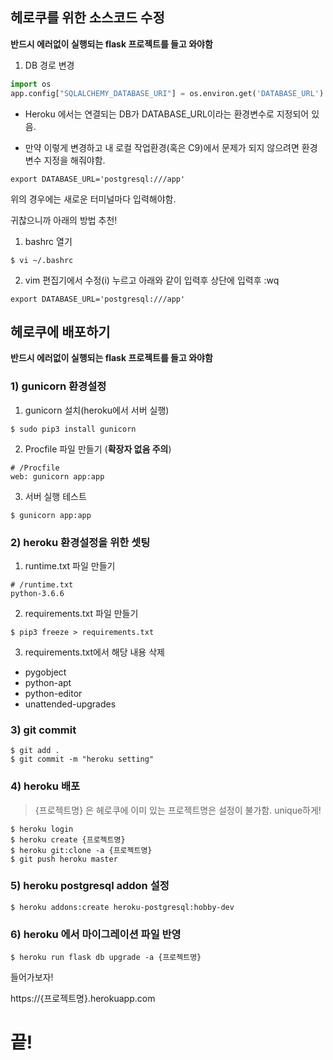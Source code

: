 

## 헤로쿠를 위한 소스코드 수정

**반드시 에러없이 실행되는 flask 프로젝트를 들고 와야함**

1. DB 경로 변경
```python
import os
app.config["SQLALCHEMY_DATABASE_URI"] = os.environ.get('DATABASE_URL')

```

* Heroku 에서는 연결되는 DB가 DATABASE_URL이라는 환경변수로 지정되어 있음. 

* 만약 이렇게 변경하고 내 로컬 작업환경(혹은 C9)에서 문제가 되지 않으려면 환경변수 지정을 해줘야함.

```
export DATABASE_URL='postgresql:///app'
```
위의 경우에는 새로운 터미널마다 입력해야함. 

귀찮으니까 아래의 방법 추천!

1) bashrc 열기

```
$ vi ~/.bashrc
```
2) vim 편집기에서 수정(i) 누르고 아래와 같이 입력후 상단에 입력후  :wq
```
export DATABASE_URL='postgresql:///app'
```



## 헤로쿠에 배포하기

**반드시 에러없이 실행되는 flask 프로젝트를 들고 와야함**

### 1) gunicorn 환경설정

1. gunicorn 설치(heroku에서 서버 실행)
```
$ sudo pip3 install gunicorn

```
2. Procfile 파일 만들기 (**확장자 없음 주의**)
```
# /Procfile
web: gunicorn app:app
```
3. 서버 실행 테스트
```
$ gunicorn app:app
```

### 2) heroku 환경설정을 위한 셋팅

1. runtime.txt 파일 만들기
```
# /runtime.txt
python-3.6.6
```

2. requirements.txt 파일 만들기
```
$ pip3 freeze > requirements.txt
```

3. requirements.txt에서 해당 내용 삭제
  * pygobject
  * python-apt
  * python-editor
  * unattended-upgrades

### 3) git commit

```
$ git add .
$ git commit -m "heroku setting"
```

### 4) heroku 배포

> {프로젝트명} 은 헤로쿠에 이미 있는 프로젝트명은 설정이 불가함. unique하게!

```
$ heroku login
$ heroku create {프로젝트명}
$ heroku git:clone -a {프로젝트명}
$ git push heroku master
```

### 5) heroku postgresql addon 설정

```
$ heroku addons:create heroku-postgresql:hobby-dev
```

### 6) heroku 에서 마이그레이션 파일 반영

```
$ heroku run flask db upgrade -a {프로젝트명}
```
들어가보자!

https://{프로젝트명}.herokuapp.com

# 끝!
